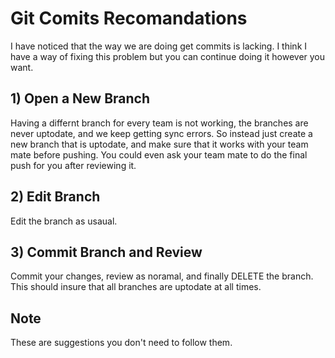 # Git Comits Recomandations

I have noticed that the way we are doing get commits is lacking. I think I have a way of fixing this problem but you can continue doing it however you want.

## 1) Open a New Branch

Having a differnt branch for every team is not working, the branches are never uptodate, and we keep getting sync errors. So instead just create a new branch that is uptodate, and make sure that it works with your team mate before pushing. You could even ask your team mate to do the final push for you after reviewing it.

## 2) Edit Branch

Edit the branch as usaual.

## 3) Commit Branch and Review

Commit your changes, review as noramal, and finally DELETE the branch. This should insure that all branches are uptodate at all times.

## Note

These are suggestions you don't need  to follow them.
